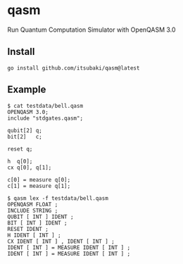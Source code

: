 # qasm
Run Quantum Computation Simulator with OpenQASM 3.0


## Install

```shell
go install github.com/itsubaki/qasm@latest
```

## Example

```shell
$ cat testdata/bell.qasm 
OPENQASM 3.0;
include "stdgates.qasm";

qubit[2] q;
bit[2]   c;

reset q;

h  q[0];
cx q[0], q[1];

c[0] = measure q[0];
c[1] = measure q[1];
```

```shell
$ qasm lex -f testdata/bell.qasm 
OPENQASM FLOAT ; 
INCLUDE STRING ; 
QUBIT [ INT ] IDENT ; 
BIT [ INT ] IDENT ; 
RESET IDENT ; 
H IDENT [ INT ] ; 
CX IDENT [ INT ] , IDENT [ INT ] ; 
IDENT [ INT ] = MEASURE IDENT [ INT ] ; 
IDENT [ INT ] = MEASURE IDENT [ INT ] ; 
```
